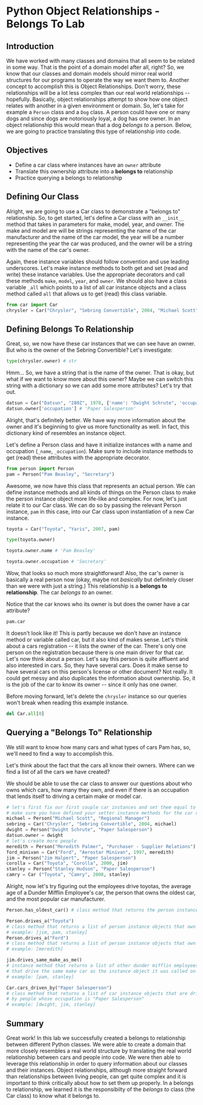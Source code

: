 
# Python Object Relationships - Belongs To Lab

## Introduction

We have worked with many classes and domains that all seem to be related in some way. That is the point of a domain model after all, right? So, we know that our classes and domain models should mirror real world structures for our programs to operate the way we want them to. Another concept to accomplish this is Object Relationships. Don't worry, these relationships will be a lot less complex than our real world relationships -- hopefully. Basically, object relationships attempt to show how one object relates with another in a given environment or domain. So, let's take for example a `Person` class and a `Dog` class. A person could have one or many dogs and since dogs are notoriously loyal, a dog has one owner. In an object relationship this would mean that a dog *belongs to* a person. Below, we are going to practice translating this type of relationship into code.

## Objectives
* Define a car class where instances have an `owner` attribute
* Translate this ownership attribute into a **belongs to** relationship
* Practice querying a belongs to relationship

## Defining Our Class
Alright, we are going to use a Car class to demonstrate a "belongs to" relationship. So, to get started, let's define a Car class with an `__init__` method that takes in parameters for make, model, year, and owner. The make and model are will be strings representing the name of the car manufacturer and the name of the car model, the year will be a number representing the year the car was produced, and the owner will be a string with the name of the car's owner.

 Again, these instance variables should follow convention and use leading underscores. Let's make instance methods to both get and set (read and write) these instance variables. Use the appropriate decorators and call these methods `make`, `model`, `year`, and `owner`. We should also have a class variable `_all` which points to a list of all car instance objects and a class method called `all` that allows us to get (read) this class variable.


```python
from car import Car
chrysler = Car("Chrysler", "Sebring Convertible", 2004, "Michael Scott")
```

## Defining Belongs To Relationship
Great, so, we now have these car instances that we can see have an owner. But who is the owner of the Sebring Convertible? Let's investigate:


```python
type(chrysler.owner) # str
```

Hmm... So, we have a string that is the name of the owner. That is okay, but what if we want to know more about this owner? Maybe we can switch this string with a dictionary so we can add some more attributes? Let's try that out.


```python
datsun = Car("Datsun", "280Z", 1978, {'name': "Dwight Schrute", 'occupation': "Paper Salesperson", 'favotite_tv_show': "Battlestar Galactica"})
datsun.owner['occupation'] # 'Paper Salesperson'
```

Alright, that's definitely better. We have way more information about the owner and it's beginning to give us more functionality as well. In fact, this dictionary kind of resembles an instance object.

Let's define a Person class and have it initialize instances with a name and occupation (`_name`, `_occupation`). Make sure to include instance methods to get (read) these attributes with the appropriate decorator.


```python
from person import Person
pam = Person("Pam Beasley", "Secretary")
```

Awesome, we now have this class that represents an actual person. We can define instance methods and all kinds of things on the Person class to make the person instance object more life-like and complex. For now, let's just relate it to our Car class.  We can do so by passing the relevant Person instance, `pam` in this case, into our Car class upon instantiation of a new Car instance.


```python
toyota = Car("Toyota", "Yaris", 2007, pam)
```


```python
type(toyota.owner)
```


```python
toyota.owner.name # 'Pam Beasley'
```


```python
toyota.owner.occupation # 'Secretary'
```

Wow, that looks so much more straightforward! Also, the car's owner is basically a real person now (okay, maybe not *basically* but definitely closer than we were with just a string.)
This relationship is a **belongs to relationship**. The car *belongs to* an owner.

Notice that the car knows who its owner is but does the owner have a car attribute?


```python
pam.car
```

It doesn't look like it! This is partly because we don't have an instance method or variable called car, but it also kind of makes sense. Let's think about a cars registration -- it lists the owner of the car. There's only one person on the registration because there is one main driver for that car. Let's now think about a person. Let's say this person is quite affluent and also interested in cars. So, they have several cars. Does it make sense to have several cars on this person's license or other document? Not really. It could get messy and also duplicates the information about ownership. So, it is the job of the car to know its owner -- since it only has one owner.

Before moving forward, let's delete the `chrysler` instance so our queries won't break when reading this example instance.


```python
del Car.all[0]
```

## Querying a "Belongs To" Relationship
We still want to know how many cars and what types of cars Pam has, so, we'll need to find a way to accomplish this.

Let's think about the fact that the cars all know their owners. Where can we find a list of all the cars we have created?

We should be able to use the car class to answer our questions about who owns which cars, how many they own, and even if there is an occupation that lends itself to driving a certain make or model car.


```python
# let's first fix our first couple car instances and set them equal to the person instances that represent them:
# make sure you have defined your setter instance methods for the car class!
michael = Person("Michael Scott", "Regional Manager")
sebring = Car("Chrysler", "Sebring Convertible", 2004, michael)
dwight = Person("Dwight Schrute", "Paper Salesperson")
datsun.owner = dwight
# let's create more people
meredith = Person("Meredith Palmer", "Purchaser - Supplier Relations")
ford_minivan = Car("Ford", "Aerostar Minivan", 1997, meredith)
jim = Person("Jim Halpert", "Paper Salesperson")
corolla = Car("Toyota", "Corolla", 2000, jim)
stanley = Person("Stanley Hudson", "Paper Salesperson")
camry = Car ("Toyota", "Camry", 2008, stanley)
```

Alright, now let's try figuring out the employees drive toyotas, the average age of a Dunder Mifflin Employee's car, the person that owns the oldest car, and the most popular car manufacturer.


```python
Person.has_oldest_car() # class method that returns the person instance object that owns the oldest car
```


```python
Person.drives_a("Toyota")
# class method that returns a list of person instance objects that own a Toyota
# example: [jim, pam, stanley]
Person.drives_a("Ford")
# class method that returns a list of person instance objects that own a Ford
# example: [meredith]
```


```python
jim.drives_same_make_as_me()
# instance method that returns a list of other dunder mifflin employees
# that drive the same make car as the instance object it was called on
# example: [pam, stanley]
```


```python
Car.cars_driven_by("Paper Salesperson")
# class method that returns a list of car instance objects that are driven
# by people whose occupation is "Paper Salesperson"
# example: [dwight, jim, stanley]
```

## Summary


Great work! In this lab we successfully created a belongs to relationship between different Python classes. We were able to create a domain that more closely resembles a real world structure by translating the real world relationship between cars and people into code. We were then able to leverage this relationship in order to query information about our classes and their instances. Object relationships, although more straight forward than relationships between living people, can get quite complex and it is important to think critically about how to set them up properly. In a belongs to relationship, we learned it is the responsibilty of the *belongs to* class (the Car class) to know what it belongs to.
